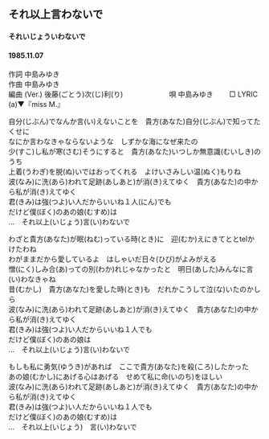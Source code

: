 ## それ以上言わないで
#### それいじょういわないで
#### 1985.11.07
  

作詞  中島みゆき        
作曲  中島みゆき        
編曲 (Ver.)   後藤(ごとう)次(じ)利(り)　　　　  　　
唄  中島みゆき　　
□ LYRIC (a)▼『miss M.』  
  
自分(じぶん)でなんか言(い)えないことを　貴方(あなた)自分(じぶん)で知ってたくせに  
なにか言わなきゃならないような　しずかな海になぜ来たの  
少(すこ)し私が寒(さむ)そうにすると　貴方(あなた)いつしか無意識(むいしき)のうち  
上着(うわぎ)を脱(ぬ)いではおってくれる　よけいさみしい温(ぬく)もりね  
波(なみ)に洗(あら)われて足跡(あしあと)が消(き)えてゆく　貴方(あなた)の中から私が消(き)えてゆく  
君(きみ)は強(つよ)い人だからいいね１人(にん)でも  
だけど僕(ぼく)のあの娘(むすめ)は  
…　それ以上(いじょう)言(い)わないで  
  
わざと貴方(あなた)が眠(ねむ)っている時(とき)に　迎(むか)えにきてととtelかけたわね  
わがままだから愛しているよ　はしゃいだ日々(ひび)がよみがえる  
憎(にく)しみ合(あ)っての別(わか)れじゃなかったと　明日(あした)みんなに言(い)わなきゃね  
昔(むかし)　貴方(あなた)を愛した時(とき)も　だれかこうして泣(な)いたのかしら  
波(なみ)に洗(あら)われて足跡(あしあと)が消(き)えてゆく　貴方(あなた)の中から私が消(き)えてゆく  
君(きみ)は強(つよ)い人だからいいね１人でも  
だけど僕(ぼく)のあの娘は  
…　それ以上(いじょう)言(い)わないで  
  
もしも私に勇気(ゆうき)があれば　ここで貴方(あなた)を殺(ころ)したかった  
あの娘(むかし)にあげる心はあげる　せめて私に命(いのち)をほしい  
波(なみ)に洗(あら)われて足跡(あしあと)が消(き)えてゆく　貴方(あなた)の中から私が消(き)えてゆく  
君(きみ)は強(つよ)い人だからいいね１人でも  
だけど僕(ぼく)のあの娘(むすめ)は  
…　それ以上(いじょう)　言(い)わないで  
